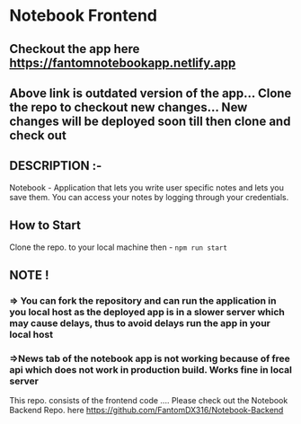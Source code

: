 # Notebook Frontend

## Checkout the app here https://fantomnotebookapp.netlify.app  
## Above link is outdated version of the app... Clone the repo to checkout new changes... New changes will be deployed soon till then clone and check out


## DESCRIPTION :-
Notebook - Application that lets you write user specific notes and lets you save them. You can access your notes by logging through your credentials.

## How to Start
Clone the repo. to your local machine then - 
```npm run start```

## NOTE !  
### => You can fork the repository and can run the application in you local host as the deployed app is in a slower server which may cause delays, thus to avoid delays run the app in your local host
### =>News tab of the notebook app is not working because of free api which does not work in production build. Works fine in local server


This repo. consists of the frontend code .... Please check out the Notebook Backend Repo. here  https://github.com/FantomDX316/Notebook-Backend
